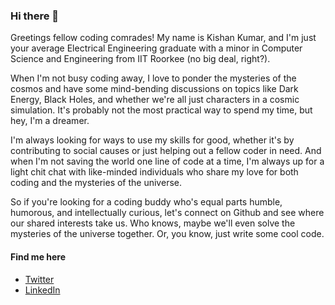 ### Hi there 👋

Greetings fellow coding comrades! My name is Kishan Kumar, and I'm just your average Electrical Engineering graduate with a minor in Computer Science and Engineering from IIT Roorkee (no big deal, right?).

When I'm not busy coding away, I love to ponder the mysteries of the cosmos and have some mind-bending discussions on topics like Dark Energy, Black Holes, and whether we're all just characters in a cosmic simulation. It's probably not the most practical way to spend my time, but hey, I'm a dreamer.

I'm always looking for ways to use my skills for good, whether it's by contributing to social causes or just helping out a fellow coder in need. And when I'm not saving the world one line of code at a time, I'm always up for a light chit chat with like-minded individuals who share my love for both coding and the mysteries of the universe.

So if you're looking for a coding buddy who's equal parts humble, humorous, and intellectually curious, let's connect on Github and see where our shared interests take us. Who knows, maybe we'll even solve the mysteries of the universe together. Or, you know, just write some cool code.

#### Find me here
<ul>
  <li> <a href="https://twitter.com/kishunkumaar">Twitter</a> </li>
  <li> <a href="https://www.linkedin.com/in/kishankumarchandravanshi/">LinkedIn</a> </li>
</ul>
   
<!--
**confusedconsciousness/confusedconsciousness** is a ✨ _special_ ✨ repository because its `README.md` (this file) appears on your GitHub profile.

Here are some ideas to get you started:

- 🔭 I’m currently working on ...
- 🌱 I’m currently learning ...
- 👯 I’m looking to collaborate on ...
- 🤔 I’m looking for help with ...
- 💬 Ask me about ...
- 📫 How to reach me: ...
- 😄 Pronouns: ...
- ⚡ Fun fact: ...
-->

